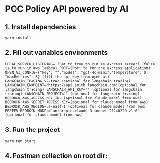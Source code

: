 # POC Policy API powered by AI

## 1. Install dependencies
`yarn install`

## 2. Fill out variables environments
`LOCAL_SERVER_LISTENING= (Set to true to run as express server) (false is to run in aws lambda)
PORT=(Port to run the express application)
OPEN_AI_CONFIG={"key": "","model": "gpt-4o-mini","temperature": 0, "maxRetries": 3} (fill the api key from open ai)
LANGCHAIN_TRACING_V2=true (optional for langchain tracing)
LANGCHAIN_ENDPOINT="https://api.smith.langchain.com"(optional for langchain tracing)
LANGCHAIN_API_KEY="" (optional for langchain tracing)
LANGCHAIN_PROJECT="" (optional for langchain tracing)
BEDROCK_AWS_ACCESS_KEY_ID= (optional for claude model from aws)
BEDROCK_AWS_SECRET_ACCESS_KEY=(optional for claude model from aws)
BEDROCK_AWS_REGION=us-east-1 (optional for claude model from aws)
PREFER_BEDROCK_MODEL="anthropic.claude-3-sonnet-20240229-v1:0" (optional for claude model from aws)
`

## 3. Run the project
`yarn run start`

## 4. Postman collection on root dir:

